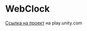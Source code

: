 # WebClock
[Ссылка на проект](https://play.unity.com/en/games/b949e28a-e53e-46d1-bb66-8ee45d8dfca8/webclock) на play.unity.com